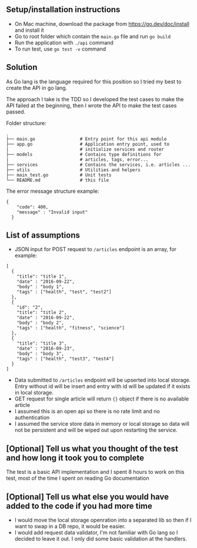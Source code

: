 ## Setup/installation instructions
- On Mac machine, download the package from https://go.dev/doc/install and install it
- Go to root folder which contain the `main.go` file and run `go build`
- Run the application with `./api` command
- To run test, use `go test -v` command

## Solution
As Go lang is the language required for this position so I tried my best to create the API in go lang. 

The approach I take is the TDD so I developed the test cases to make the API failed at the beginning, then I wrote the API to make the test cases passed. 

Folder structure:
```
.
├── main.go                 # Entry point for this api module
├── app.go                  # Application entry point, used to  
|                           # initialize services and router
├── models                  # Contains type definitions for 
|                           # articles, tags, error...
├── services                # Contains the services, i.e. articles ...
├── utils                   # Utilities and helpers
├── main_test.go            # Unit tests
└── README.md               # this file
```

The error message structure example:
```
{
    "code": 400,
    "message" : "Invalid input"
  }
```
## List of assumptions
- JSON input for POST request to `/articles` endpoint is an array, for example:
```
[
  {
    "title": "title 1",
    "date" : "2016-09-22",
    "body" : "body 1",
    "tags" : ["health", "test", "test2"]
  },
  {
    "id": "2",
    "title": "title 2",
    "date" : "2016-09-22",
    "body" : "body 2",
    "tags" : ["health", "fitness", "science"]
  },
  {
    "title": "title 3",
    "date" : "2016-09-23",
    "body" : "body 3",
    "tags" : ["health", "test3", "test4"]
  }
]
```
- Data submitted to `/articles` endpoint will be upserted into local storage. Entry without id will be insert and entry with id will be updated if it exists in local storage.
- GET request for single article will return `{}` object if there is no available article
- I assumed this is an open api so there is no rate limit and no authentication
- I assumed the service store data in memory or local storage so data will not be persistent and will be wiped out upon restarting the service.


## [Optional] Tell us what you thought of the test and how long it took you to complete
The test is a basic API implementation and I spent 8 hours to work on this test, most of the time I spent on reading Go documentation
## [Optional] Tell us what else you would have added to the code if you had more time
- I would move the local storage openration into a separated lib so then if I want to swap in a DB repo, it would be easier. 
- I would add request data validator, I'm not familiar with Go lang so I decided to leave it out. I only did some basic validation at the handlers.